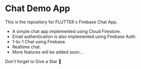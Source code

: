 # Chat Demo App

This is the repository for FLUTTER x Firebase Chat App.
- A simple chat app implemented using Cloud Firestore.
- Email authentication is also implemented using Firebase Auth.
- 1-to-1 Chat using Firebase.
- Realtime chat.
- More features will be added soon...

Don't forget to Give a Star 🙂
